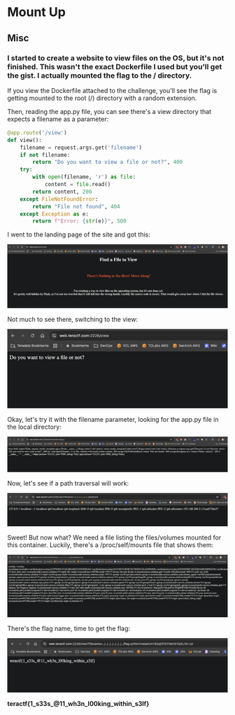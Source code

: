 # Mount Up

## Misc

### I started to create a website to view files on the OS, but it's not finished.  This wasn't the exact Dockerfile I used but you'll get the gist.  I actually mounted the flag to the / directory.

If you view the Dockerfile attached to the challenge, you'll see the flag is getting mounted to the root (/) directory with a random extension.

Then, reading the app.py file, you can see there's a view directory that expects a filename as a parameter:

```python
@app.route('/view')
def view():
    filename = request.args.get('filename')
    if not filename:
        return "Do you want to view a file or not?", 400
    try:
        with open(filename, 'r') as file:
            content = file.read()
        return content, 200
    except FileNotFoundError:
        return "File not found", 404
    except Exception as e:
        return f"Error: {str(e)}", 500
```
I went to the landing page of the site and got this:

![landing](./landing.png)

Not much to see there, switching to the view:

![view](./view.png)

Okay, let's try it with the filename parameter, looking for the app.py file in the local directory:

![app](./app.png)

Now, let's see if a path traversal will work:

![hosts](./hosts.png)

Sweet!  But now what?  We need a file listing the files/volumes mounted for this container.  Luckily, there's a /proc/self/mounts file that shows them:

![mounts](./mounts.png)

There's the flag name, time to get the flag:

![flag](./flag.png)

**teractf{1_s33s_@11_wh3n_l00king_within_s3lf}**

